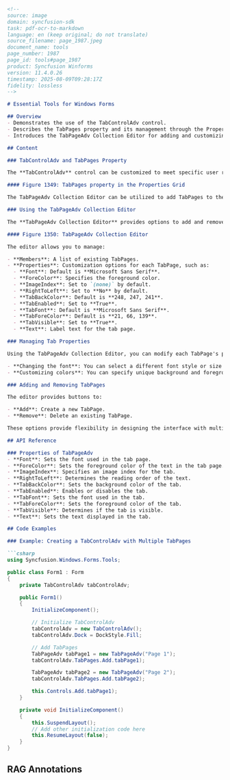 ```markdown
<!--
source: image
domain: syncfusion-sdk
task: pdf-ocr-to-markdown
language: en (keep original; do not translate)
source_filename: page_1987.jpeg
document_name: tools
page_number: 1987
page_id: tools#page_1987
product: Syncfusion Winforms
version: 11.4.0.26
timestamp: 2025-08-09T09:28:17Z
fidelity: lossless
-->

# Essential Tools for Windows Forms

## Overview
- Demonstrates the use of the TabControlAdv control.
- Describes the TabPages property and its management through the Properties Grid.
- Introduces the TabPageAdv Collection Editor for adding and customizing TabPages.

## Content

### TabControlAdv and TabPages Property

The **TabControlAdv** control can be customized to meet specific user requirements. The **TabPages** property, visible in the Properties Grid, allows for the management of individual tab pages within the control.

#### Figure 1349: TabPages property in the Properties Grid

The TabPageAdv Collection Editor can be utilized to add TabPages to the **TabControlAdv** and customize the TabPages according to the user's needs.

### Using the TabPageAdv Collection Editor

The **TabPageAdv Collection Editor** provides options to add and remove TabPages, as well as configure their properties.

#### Figure 1350: TabPageAdv Collection Editor

The editor allows you to manage:

- **Members**: A list of existing TabPages.
- **Properties**: Customization options for each TabPage, such as:
  - **Font**: Default is **Microsoft Sans Serif**.
  - **ForeColor**: Specifies the foreground color.
  - **ImageIndex**: Set to `(none)` by default.
  - **RightToLeft**: Set to **No** by default.
  - **TabBackColor**: Default is **248, 247, 241**.
  - **TabEnabled**: Set to **True**.
  - **TabFont**: Default is **Microsoft Sans Serif**.
  - **TabForeColor**: Default is **21, 66, 139**.
  - **TabVisible**: Set to **True**.
  - **Text**: Label text for the tab page.

### Managing Tab Properties

Using the TabPageAdv Collection Editor, you can modify each TabPage's properties to suit the application's requirements. For example:

- **Changing the font**: You can select a different font style or size for each tab.
- **Customizing colors**: You can specify unique background and foreground colors for each tab.

### Adding and Removing TabPages

The editor provides buttons to:

- **Add**: Create a new TabPage.
- **Remove**: Delete an existing TabPage.

These options provide flexibility in designing the interface with multiple tab pages.

## API Reference

### Properties of TabPageAdv
- **Font**: Sets the font used in the tab page.
- **ForeColor**: Sets the foreground color of the text in the tab page.
- **ImageIndex**: Specifies an image index for the tab.
- **RightToLeft**: Determines the reading order of the text.
- **TabBackColor**: Sets the background color of the tab.
- **TabEnabled**: Enables or disables the tab.
- **TabFont**: Sets the font used in the tab.
- **TabForeColor**: Sets the foreground color of the tab.
- **TabVisible**: Determines if the tab is visible.
- **Text**: Sets the text displayed in the tab.

## Code Examples

### Example: Creating a TabControlAdv with Multiple TabPages

```csharp
using Syncfusion.Windows.Forms.Tools;

public class Form1 : Form
{
    private TabControlAdv tabControlAdv;

    public Form1()
    {
        InitializeComponent();

        // Initialize TabControlAdv
        tabControlAdv = new TabControlAdv();
        tabControlAdv.Dock = DockStyle.Fill;

        // Add TabPages
        TabPageAdv tabPage1 = new TabPageAdv("Page 1");
        tabControlAdv.TabPages.Add.tabPage1);

        TabPageAdv tabPage2 = new TabPageAdv("Page 2");
        tabControlAdv.TabPages.Add.tabPage2);

        this.Controls.Add.tabPage1);
    }

    private void InitializeComponent()
    {
        this.SuspendLayout();
        // Add other initialization code here
        this.ResumeLayout(false);
    }
}
```

## RAG Annotations

<!-- tags: [syncfusion, winforms, tabcontroladv, tabpages, tabpageadv, collectioneditor] keywords: [TabControlAdv, TabPages, TabPageAdv, Collection Editor, Properties Grid, TabControl, TabPage, Font, ForeColor, ImageIndex, RightToLeft, TabBackColor, TabFont, TabForeColor, TabEnabled, TabVisible, Text] -->
```